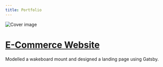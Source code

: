 ```yaml
---
title: Portfolio
---
```


![Cover image](/projects/ecomm/cover.png)
# [E-Commerce Website](https://github.com/A-Emile/gatsby-starter-default)
Modelled a wakeboard mount and designed a landing page using Gatsby.
